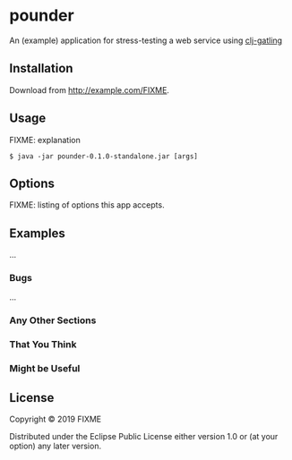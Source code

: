 # pounder

An (example) application for stress-testing a web service using
[clj-gatling](https://github.com/mhjort/clj-gatling)

## Installation

Download from http://example.com/FIXME.

## Usage

FIXME: explanation

    $ java -jar pounder-0.1.0-standalone.jar [args]

## Options

FIXME: listing of options this app accepts.

## Examples

...

### Bugs

...

### Any Other Sections
### That You Think
### Might be Useful

## License

Copyright © 2019 FIXME

Distributed under the Eclipse Public License either version 1.0 or (at
your option) any later version.
